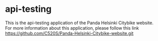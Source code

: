 # api-testing
This is the api-testing application of the Panda Helsinki Citybike website. For more information about this application, please follow this link https://github.com/C520S/Panda-Helsinki-Citybike-website.git
